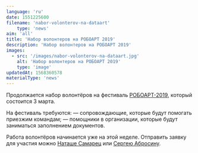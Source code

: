 ```yaml
---
language: 'ru'
date: 1551225600
filename: 'nabor-volonterov-na-dataart'
    type: 'news'
aim: 'all'
title: 'Набор волонтеров на РОБОАРТ 2019'
description: 'Набор волонтеров на РОБОАРТ 2019'
images:
  - src: '/images/nabor-volonterov-na-dataart.jpg'
    alt: 'Набор волонтеров на РОБОАРТ 2019'
    type: 'image'
updatedAt: 1568360578
materialType: 'news'
---
```

Продолжается набор волонтёров на фестиваль [РОБОАРТ-2019](https://vk.com/roboart), который состоится 3 марта.

На фестиваль требуются: — сопровождающие, которые будут помогать приезжим командам; — помощники в организации, которые будут заниматься заполнением документов.

Работа волонтёров начинается уже на этой неделе. Отправить заявку для участия можно [Наташе Самарец](https://vk.com/samarets_natasha) или [Сергею Абросину](https://vk.com/id34928210).
